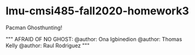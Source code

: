# lmu-cmsi485-fall2020-homework3
Pacman Ghosthunting!

"""
AFRAID OF NO GHOST:
@author: Ona Igbinedion
@author: Thomas Kelly
@author: Raul Rodriguez
"""
